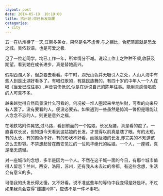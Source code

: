 ```yaml
---
layout: post
date: 2014-05-10  10:19:00
title: 杭州记:你已长发及腰
categories:
 - city
---
```



五一在杭州待了一天,江南多美女，果然是名不虚传.与之相比，合肥简直就是恐龙之城。吴侬软语，也是可爱之极.

见了一位老同学。均已工作一年，所幸情分不减。说起工作上之种种不顺,收获及期望。看到她在成长进步，真是替她高兴。

假期西湖人多，但总要去看看。中午时，湖光山色并无吸引人之处，人山人海中有些人到是比湖好看多了。有唱红歌的，有跳民族舞的，有四十岁的中年人一个人在唱《当爱已成往事》,声音哀伤低沉,似是在诉说自己的陈年往事。能用真感情唱歌的人可真不多。

越来越觉得自然风景没什么可看的，何况被一堆人圈起来坐地生财，可看的向来只有人罢了。没有要看的人，便没必要去。如果遇到一些虽然是惊鸿一瞥但是嗯能让人念念不忘的人，则更是意外之福。

在地铁站附件晃悠,过马路，看到前面的一个姑娘。长发及腰，真是看的痴了。一直喜欢长发，但知道今天看到这姑娘的长发，才觉得以前真是瞎了眼。有的太短，有的太长，有的颜色不好，有的形状不好看，而她及腰的长发,却完美的不知道该怎么去形容。不禁想起曾在西安见过的一位风华绝代的姑娘。一个人，一座城，真是毫无遗憾。

对一座城市的念想，多半是因为一个人。不然在这千城一面的今日，有那个城市值得人留恋？兰州，西安，洛阳，苏州，还有我从未去过的帝都。有这些念想，生活会有意义的多。

可惜我的头发长得太慢，又不好看。说不准这些年的等待中我变得是好是坏。不过如果我真会变得”雌雄同体“，应该不是一件坏事吧。


